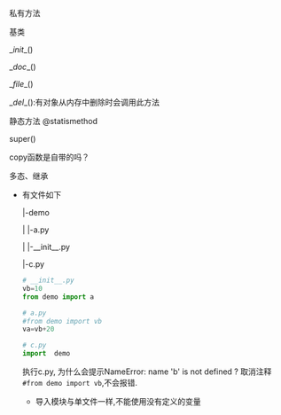 私有方法

基类

\__init__()

\__doc__()

\__file__()

\__del__():有对象从内存中删除时会调用此方法

静态方法 @statismethod 

super()

copy函数是自带的吗？

多态、继承

 

- 有文件如下

  |-demo

  |	|-a.py

  |	|-\_\_init\_\_.py

  |-c.py

  ```python
  # __init__.py
  vb=10
  from demo import a
  ```

  ```python
  # a.py
  #from demo import vb
  va=vb+20
  ```

  ```python
  # c.py
  import  demo
  ```

  执行c.py, 为什么会提示NameError: name 'b' is not defined ? 取消注释`#from demo import vb`,不会报错.

  - 导入模块与单文件一样,不能使用没有定义的变量
